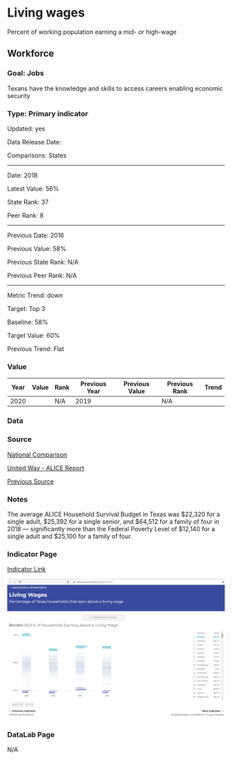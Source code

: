 # Living wages

Percent of working population earning a mid- or high-wage

## Workforce

### Goal: Jobs

Texans have the knowledge and skills to access careers enabling economic security

### Type: Primary indicator

Updated: yes

Data Release Date: 

Comparisons: States

----

Date: 2018

Latest Value: 56%

State Rank: 37

Peer Rank: 8

----

Previous Date: 2016

Previous Value: 58%

Previous State Rank: N/A

Previous Peer Rank: N/A


----
Metric Trend: down

Target: Top 3

Baseline: 58%

Target Value: 60%

Previous Trend: Flat



### Value

| Year |  Value      | Rank     | Previous Year   | Previous Value | Previous Rank | Trend | 
| ----------- | ----------- | ----------- | ----------- | ----------- | ----------- | -----------|
|   2020      |         | N/A         |    2019     |         | N/A         |           | 


### Data

### Source

[National Comparison](https://www.unitedforalice.org/national-comparison)

[United Way - ALICE Report](2020ALICEReport_TX_FINAL.pdf)

[Previous Source](https://www.brookings.edu/research/meet-the-low-wage-workforce/)

### Notes

The average ALICE Household Survival Budget in Texas was $22,320 for a single adult,
$25,392 for a single senior, and $64,512 for a family of four in 2018 — significantly
more than the Federal Poverty Level of $12,140 for a single adult and $25,100 for a
family of four.

### Indicator Page

[Indicator Link](https://indicators.texas2036.org/indicator/127)

![wage](./images/indicator_wage.PNG)

### DataLab Page

N/A

